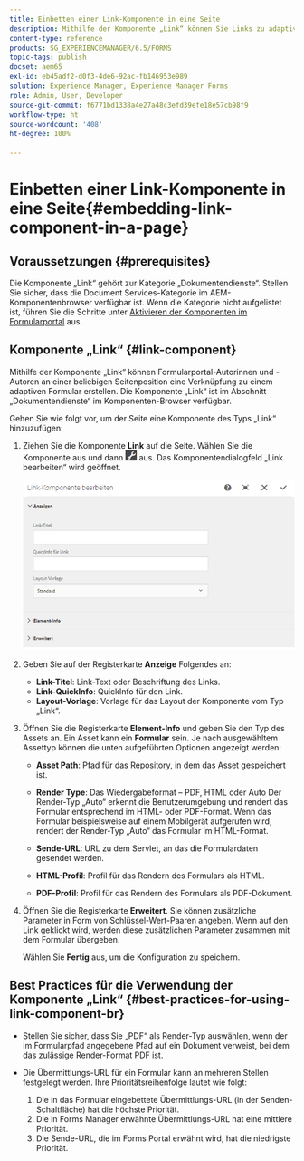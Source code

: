 ```yaml
---
title: Einbetten einer Link-Komponente in eine Seite
description: Mithilfe der Komponente „Link“ können Sie Links zu adaptiven Dokumenten oder Formularen von beliebigen Seiten aus erstellen.
content-type: reference
products: SG_EXPERIENCEMANAGER/6.5/FORMS
topic-tags: publish
docset: aem65
exl-id: eb45adf2-d0f3-4de6-92ac-fb146953e989
solution: Experience Manager, Experience Manager Forms
role: Admin, User, Developer
source-git-commit: f6771bd1338a4e27a48c3efd39efe18e57cb98f9
workflow-type: ht
source-wordcount: '408'
ht-degree: 100%

---
```


# Einbetten einer Link-Komponente in eine Seite{#embedding-link-component-in-a-page}

## Voraussetzungen {#prerequisites}

Die Komponente „Link“ gehört zur Kategorie „Dokumentendienste“. Stellen Sie sicher, dass die Document Services-Kategorie im AEM-Komponentenbrowser verfügbar ist. Wenn die Kategorie nicht aufgelistet ist, führen Sie die Schritte unter [Aktivieren der Komponenten im Formularportal](/help/forms/using/enabling-forms-portal-components.md) aus.

## Komponente „Link“ {#link-component}

Mithilfe der Komponente „Link“ können Formularportal-Autorinnen und -Autoren an einer beliebigen Seitenposition eine Verknüpfung zu einem adaptiven Formular erstellen. Die Komponente „Link“ ist im Abschnitt „Dokumentendienste“ im Komponenten-Browser verfügbar.

Gehen Sie wie folgt vor, um der Seite eine Komponente des Typs „Link“ hinzuzufügen:

1. Ziehen Sie die Komponente **Link** auf die Seite. Wählen Sie die Komponente aus und dann ![cmppr](assets/cmppr.png) aus. Das Komponentendialogfeld „Link bearbeiten“ wird geöffnet.

   ![edit-link-component](assets/edit-link-component.png)

1. Geben Sie auf der Registerkarte **Anzeige** Folgendes an:

   * **Link-Titel**: Link-Text oder Beschriftung des Links.
   * **Link-QuickInfo**: QuickInfo für den Link.
   * **Layout-Vorlage**: Vorlage für das Layout der Komponente vom Typ „Link“.

1. Öffnen Sie die Registerkarte **Element-Info** und geben Sie den Typ des Assets an. Ein Asset kann ein **Formular** sein. Je nach ausgewähltem Assettyp können die unten aufgeführten Optionen angezeigt werden:

   * **Asset Path**: Pfad für das Repository, in dem das Asset gespeichert ist.

   * **Render Type**: Das Wiedergabeformat – PDF, HTML oder Auto Der Render-Typ „Auto“ erkennt die Benutzerumgebung und rendert das Formular entsprechend im HTML- oder PDF-Format. Wenn das Formular beispielsweise auf einem Mobilgerät aufgerufen wird, rendert der Render-Typ „Auto“ das Formular im HTML-Format.
   * **Sende-URL**: URL zu dem Servlet, an das die Formulardaten gesendet werden.
   * **HTML-Profil**: Profil für das Rendern des Formulars als HTML.
   * **PDF-Profil**: Profil für das Rendern des Formulars als PDF-Dokument.

1. Öffnen Sie die Registerkarte **Erweitert**. Sie können zusätzliche Parameter in Form von Schlüssel-Wert-Paaren angeben. Wenn auf den Link geklickt wird, werden diese zusätzlichen Parameter zusammen mit dem Formular übergeben.

   Wählen Sie **Fertig** aus, um die Konfiguration zu speichern.

## Best Practices für die Verwendung der Komponente „Link“  {#best-practices-for-using-link-component-br}

* Stellen Sie sicher, dass Sie „PDF“ als Render-Typ auswählen, wenn der im Formularpfad angegebene Pfad auf ein Dokument verweist, bei dem das zulässige Render-Format PDF ist.
* Die Übermittlungs-URL für ein Formular kann an mehreren Stellen festgelegt werden. Ihre Prioritätsreihenfolge lautet wie folgt:

   1. Die in das Formular eingebettete Übermittlungs-URL (in der Senden-Schaltfläche) hat die höchste Priorität.
   1. Die in Forms Manager erwähnte Übermittlungs-URL hat eine mittlere Priorität.
   1. Die Sende-URL, die im Forms Portal erwähnt wird, hat die niedrigste Priorität.
